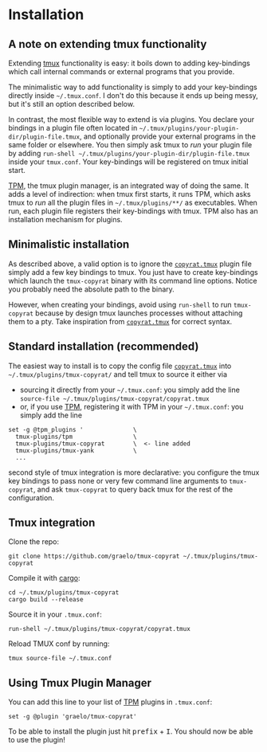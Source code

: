 # Installation

## A note on extending tmux functionality

Extending [tmux] functionality is easy: it boils down to adding key-bindings
which call internal commands or external programs that you provide.

The minimalistic way to add functionality is simply to add your key-bindings
directly inside `~/.tmux.conf`. I don't do this because it ends up being messy,
but it's still an option described below.

In contrast, the most flexible way to extend is via plugins. You declare your
bindings in a plugin file often located in
`~/.tmux/plugins/your-plugin-dir/plugin-file.tmux`, and optionally provide your
external programs in the same folder or elsewhere. You then simply ask tmux to
_run_ your plugin file by adding `run-shell
~/.tmux/plugins/your-plugin-dir/plugin-file.tmux` inside your `tmux.conf`. Your
key-bindings will be registered on tmux initial start.

[TPM], the tmux plugin manager, is an integrated way of doing the same. It adds
a level of indirection: when tmux first starts, it runs TPM, which asks tmux to
_run_ all the plugin files in `~/.tmux/plugins/**/` as executables.
When run, each plugin file registers their key-bindings with tmux. TPM also has
an installation mechanism for plugins.


## Minimalistic installation

As described above, a valid option is to ignore the [`copyrat.tmux`] plugin
file simply add a few key bindings to tmux. You just have to create
key-bindings which launch the `tmux-copyrat` binary with its command line
options. Notice you probably need the absolute path to the binary.

However, when creating your bindings, avoid using `run-shell` to run `tmux-copyrat`
because by design tmux launches processes without attaching them to a pty.
Take inspiration from [`copyrat.tmux`] for correct syntax.


## Standard installation (recommended)

The easiest way to install is to copy the config file [`copyrat.tmux`] into `~/.tmux/plugins/tmux-copyrat/` and tell tmux to source it either via

- sourcing it directly from your `~/.tmux.conf`: you simply add the line `source-file ~/.tmux/plugins/tmux-copyrat/copyrat.tmux`
- or, if you use [TPM], registering it with TPM in your `~/.tmux.conf`: you simply add the line


```tmux
set -g @tpm_plugins '              \
  tmux-plugins/tpm                 \
  tmux-plugins/tmux-copyrat        \  <- line added
  tmux-plugins/tmux-yank           \
  ...
```


second style of tmux integration is more declarative: you configure the tmux key bindings to pass none or very few command line arguments to `tmux-copyrat`, and ask `tmux-copyrat` to query back tmux for the rest of the configuration.



## Tmux integration

Clone the repo:

```
git clone https://github.com/graelo/tmux-copyrat ~/.tmux/plugins/tmux-copyrat
```

Compile it with [cargo](https://doc.rust-lang.org/cargo/getting-started/installation.html):

```
cd ~/.tmux/plugins/tmux-copyrat
cargo build --release
```

Source it in your `.tmux.conf`:

```
run-shell ~/.tmux/plugins/tmux-copyrat/copyrat.tmux
```

Reload TMUX conf by running:

```
tmux source-file ~/.tmux.conf
```

## Using Tmux Plugin Manager

You can add this line to your list of [TPM](https://github.com/tmux-plugins/tpm) plugins in `.tmux.conf`:

```
set -g @plugin 'graelo/tmux-copyrat'
```

To be able to install the plugin just hit <kbd>prefix</kbd> + <kbd>I</kbd>. You should now be able to use
the plugin!

[`copyrat.tmux`]: https://raw.githubusercontent.com/graelo/tmux-copyrat/main/copyrat.tmux
[tmux]: https://tmux.github.io
[TPM]: https://github.com/tmux-plugins/tpm
